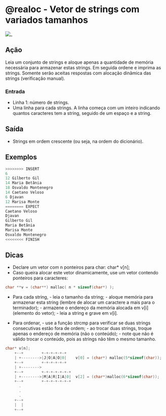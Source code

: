 # @realoc - Vetor de strings com variados tamanhos

![_](https://raw.githubusercontent.com/qxcodefup/arcade/master/base/realoc/cover.jpg)

## Ação

Leia um conjunto de strings e aloque apenas a quantidade de memória necessária para armazenar estas strings. Em seguida ordene e imprima as strings. Somente serão aceitas respostas com alocação dinâmica das strings (verificação manual).

### Entrada

- Linha 1: número de strings.
- Uma linha para cada strings.
A linha começa com um inteiro indicando quantos caracteres tem a string,
seguido de um espaço e a string.
  
## Saída

- Strings em ordem crescente (ou seja, na ordem do dicionário).
  
## Exemplos

``` py
>>>>>>>> INSERT
6
12 Gilberto Gil
14 Maria Betânia
18 Osvaldo Montenegro
14 Caetano Veloso
6 Djavan
12 Marisa Monte
======== EXPECT
Caetano Veloso
Djavan
Gilberto Gil
Maria Betânia
Marisa Monte
Osvaldo Montenegro
<<<<<<<< FINISH
```

## Dicas

- Declare um vetor com n ponteiros para char:
  char* v\[n\];
- Caso queira alocar este vetor dinamicamente, use um vetor contendo ponteiros para caracteres:

```c  
char **v = (char**) malloc( n * sizeof(char*) );
```

- Para cada string,
      - leia o tamanho da string;
      - aloque memória para armazenar esta string (lembre de alocar um caractere a mais para o terminador);
      - armazene o endereço da memória alocada em v\[i\] (elemento do vetor);
      - leia a string e grave em v\[i\].

- Para ordenar,
      - use a função strcmp para verificar se duas strings consecutivas estão fora de ordem;
      - ao trocar duas strings, troque apenas o endereço de memória (não o conteúdo);
      - note que não é válido trocar o conteúdo, pois as strings não têm o mesmo tamanho.

```c
char* v[n];
    +--+        +-+-+-+-+-+
    | +-------->|J|O|A|O|0|    v[0] = (char*) malloc(5*sizeof(char));
    +--+        +-+-+-+-+-+
    | +-------->
    +--+        +-+-+-+-+-+-+
    | +-------->|M|A|R|I|A|0|  v[2] = (char*)malloc(6*sizeof(char));
    +--+        +-+-+-+-+-+-+
      .
      .
      .
    +--+
    |  |
    +--+
```
